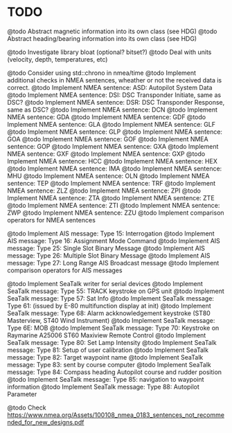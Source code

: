 TODO
====

@todo Abstract magnetic information into its own class (see HDG)
@todo Abstract heading/bearing information into its own class (see HDG)

@todo Investigate library bloat (optional? bitset?)
@todo Deal with units (velocity, depth, temperatures, etc)

@todo Consider using std::chrono in nmea/time
@todo Implement additional checks in NMEA sentences, wheather or not the received data is correct.
@todo Implement NMEA sentence: ASD: Autopilot System Data
@todo Implement NMEA sentence: DSI: DSC Transponder Initiate, same as DSC?
@todo Implement NMEA sentence: DSR: DSC Transponder Response, same as DSC?
@todo Implement NMEA sentence: DCN
@todo Implement NMEA sentence: GDA
@todo Implement NMEA sentence: GDF
@todo Implement NMEA sentence: GLA
@todo Implement NMEA sentence: GLF
@todo Implement NMEA sentence: GLP
@todo Implement NMEA sentence: GOA
@todo Implement NMEA sentence: GOF
@todo Implement NMEA sentence: GOP
@todo Implement NMEA sentence: GXA
@todo Implement NMEA sentence: GXF
@todo Implement NMEA sentence: GXP
@todo Implement NMEA sentence: HCC
@todo Implement NMEA sentence: HEX
@todo Implement NMEA sentence: IMA
@todo Implement NMEA sentence: MHU
@todo Implement NMEA sentence: OLN
@todo Implement NMEA sentence: TEP
@todo Implement NMEA sentence: TRF
@todo Implement NMEA sentence: ZLZ
@todo Implement NMEA sentence: ZPI
@todo Implement NMEA sentence: ZTA
@todo Implement NMEA sentence: ZTE
@todo Implement NMEA sentence: ZTI
@todo Implement NMEA sentence: ZWP
@todo Implement NMEA sentence: ZZU
@todo Implement comparison operators for NMEA sentences

@todo Implement AIS message: Type 15: Interrogation
@todo Implement AIS message: Type 16: Assignment Mode Command
@todo Implement AIS message: Type 25: Single Slot Binary Message
@todo Implement AIS message: Type 26: Multiple Slot Binary Message
@todo Implement AIS message: Type 27: Long Range AIS Broadcast message
@todo Implement comparison operators for AIS messages

@todo Implement SeaTalk writer for serial devices
@todo Implement SeaTalk message: Type 55: TRACK keystroke on GPS unit
@todo Implement SeaTalk message: Type 57: Sat Info
@todo Implement SeaTalk message: Type 61: (issued by E-80 multifunction display at init)
@todo Implement SeaTalk message: Type 68: Alarm ackknowledgement keystroke (ST80 Masterview, ST40 Wind Instrument)
@todo Implement SeaTalk message: Type 6E: MOB
@todo Implement SeaTalk message: Type 70: Keystroke on Raymarine A25006 ST60 Maxiview Remote Control
@todo Implement SeaTalk message: Type 80: Set Lamp Intensity
@todo Implement SeaTalk message: Type 81: Setup of user calibration
@todo Implement SeaTalk message: Type 82: Target waypoint name
@todo Implement SeaTalk message: Type 83: sent by course computer
@todo Implement SeaTalk message: Type 84: Compass heading Autopilot course and rudder position
@todo Implement SeaTalk message: Type 85: navigation to waypoint information
@todo Implement SeaTalk message: Type 88: Autopilot Parameter


@todo Check https://www.nmea.org/Assets/100108_nmea_0183_sentences_not_recommended_for_new_designs.pdf

